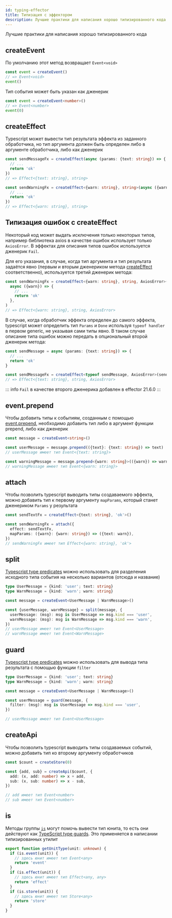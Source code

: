 ```yaml
---
id: typing-effector
title: Типизация с эффектором
description: Лучшие практики для написания хорошо типизированного кода
---
```


Лучшие практики для написания хорошо типизированного кода

## createEvent

По умолчанию этот метод возвращает `Event<void>`

```typescript
const event = createEvent()
// => Event<void>
event()
```

Тип события может быть указан как дженерик

```typescript
const event = createEvent<number>()
// => Event<number>
event(0)
```

## createEffect

Typescript может вывести тип результата эффекта из заданного обработчика, но тип аргумента должен быть определен либо в аргументе обработчика, либо как дженерик

```typescript
const sendMessageFx = createEffect(async (params: {text: string}) => {
  // ...
  return 'ok'
})
// => Effect<{text: string}, string>

const sendWarningFx = createEffect<{warn: string}, string>(async ({warn}) => {
  // ...
  return 'ok'
})
// => Effect<{warn: string}, string>
```

## Типизация ошибок с createEffect

Некоторый код может выдать исключения только некоторых типов, например библиотека axios в качестве ошибок использует только `AxiosError`. В эффектах для описания типов ошибок используется дженерик `Fail`.

Для его указания, в случае, когда тип аргумента и тип результата задаётся явно (первым и вторым дженериком метода [createEffect](../api/effector/createEffect.md) соответственно), используется третий дженерик метода:

```typescript
const sendWarningFx = createEffect<{warn: string}, string, AxiosError>(
  async ({warn}) => {
    // ...
    return 'ok'
  },
)
// => Effect<{warn: string}, string, AxiosError>
```

В случае, когда обработчик эффекта определен до самого эффекта, typescript может определить тип `Params` и `Done` используя `typeof handler` в первом generic, не указывая сами типы явно. В таком случае описание типа ошибок можно передать в опциональный второй дженерик метода:

```typescript
const sendMessage = async (params: {text: string}) => {
  // ...
  return 'ok'
}

const sendMessageFx = createEffect<typeof sendMessage, AxiosError>(sendMessage)
// => Effect<{text: string}, string, AxiosError>
```

::: info
`Fail` в качестве второго дженерика добавлен в effector 21.6.0
:::

## event.prepend

Чтобы добавить типы к событиям, созданным с помощью [event.prepend](../api/effector/Event.md#prependfn), необходимо добавить тип либо в аргумент функции prepend, либо как дженерик

```typescript
const message = createEvent<string>()

const userMessage = message.prepend(({text}: {text: string}) => text)
// userMessage имеет тип Event<{text: string}>

const warningMessage = message.prepend<{warn: string}>(({warn}) => warn)
// warningMessage имеет тип Event<{warn: string}>
```

## attach

Чтобы позволить typescript выводить типы создаваемого эффекта, можно добавить тип к первому аргументу `mapParams`, который станет дженериком `Params` у результата

```typescript
const sendTextFx = createEffect<{text: string}, 'ok'>()

const sendWarningFx = attach({
  effect: sendTextFx,
  mapParams: ({warn}: {warn: string}) => ({text: warn}),
})
// sendWarningFx имеет тип Effect<{warn: string}, 'ok'>
```

## split

[Typescript type predicates](https://www.typescriptlang.org/docs/handbook/advanced-types.html#using-type-predicates) можно использовать для разделения исходного типа события на несколько вариантов (отсюда и название)

```typescript
type UserMessage = {kind: 'user'; text: string}
type WarnMessage = {kind: 'warn'; warn: string}

const message = createEvent<UserMessage | WarnMessage>()

const {userMessage, warnMessage} = split(message, {
  userMessage: (msg): msg is UserMessage => msg.kind === 'user',
  warnMessage: (msg): msg is WarnMessage => msg.kind === 'warn',
})
// userMessage имеет тип Event<UserMessage>
// warnMessage имеет тип Event<WarnMessage>
```

## guard

[Typescript type predicates](https://www.typescriptlang.org/docs/handbook/advanced-types.html#using-type-predicates) можно использовать для вывода типа результата с помощью функции `filter`

```typescript
type UserMessage = {kind: 'user'; text: string}
type WarnMessage = {kind: 'warn'; warn: string}

const message = createEvent<UserMessage | WarnMessage>()

const userMessage = guard(message, {
  filter: (msg): msg is UserMessage => msg.kind === 'user',
})

// userMessage имеет тип Event<UserMessage>
```

## createApi

Чтобы позволить typescript выводить типы создаваемых событий, можно добавить тип ко второму аргументу обработчиков

```typescript
const $count = createStore(0)

const {add, sub} = createApi($count, {
  add: (x, add: number) => x + add,
  sub: (x, sub: number) => x - sub,
})

// add имеет тип Event<number>
// sub имеет тип Event<number>
```

## is

Методы группы [`is`](../api/effector/is.md) могут помочь вывести тип юнита, то есть они действуют как [TypeScript type guards](https://www.typescriptlang.org/docs/handbook/advanced-types.html#type-guards-and-differentiating-types). Это применяется в написании типизированных утилит

```typescript
export function getUnitType(unit: unknown) {
  if (is.event(unit)) {
    // здесь юнит имеет тип Event<any>
    return 'event'
  }
  if (is.effect(unit)) {
    // здесь юнит имеет тип Effect<any, any>
    return 'effect'
  }
  if (is.store(unit)) {
    // здесь юнит имеет тип Store<any>
    return 'store'
  }
}
```

